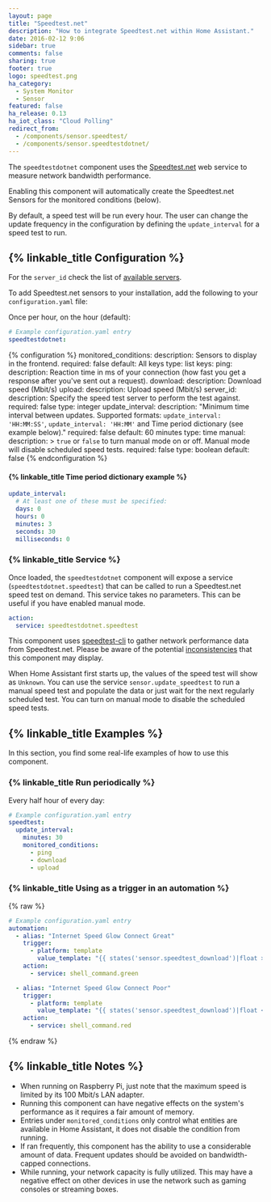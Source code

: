 ```yaml
---
layout: page
title: "Speedtest.net"
description: "How to integrate Speedtest.net within Home Assistant."
date: 2016-02-12 9:06
sidebar: true
comments: false
sharing: true
footer: true
logo: speedtest.png
ha_category:
  - System Monitor
  - Sensor
featured: false
ha_release: 0.13
ha_iot_class: "Cloud Polling"
redirect_from:
  - /components/sensor.speedtest/
  - /components/sensor.speedtestdotnet/
---
```


The `speedtestdotnet` component uses the [Speedtest.net](https://speedtest.net/) web service to measure network bandwidth performance.

Enabling this component will automatically create the Speedtest.net Sensors for the monitored conditions (below).

By default, a speed test will be run every hour. The user can change the update frequency in the configuration by defining the `update_interval` for a speed test to run.

## {% linkable_title Configuration %}

For the `server_id` check the list of
[available servers](https://www.speedtest.net/speedtest-servers.php).

To add Speedtest.net sensors to your installation, add the following to your `configuration.yaml` file:

Once per hour, on the hour (default):

```yaml
# Example configuration.yaml entry
speedtestdotnet:
```

{% configuration %}
  monitored_conditions:
    description: Sensors to display in the frontend.
    required: false
    default: All keys
    type: list
    keys:
      ping:
        description: Reaction time in ms of your connection (how fast you get a response after you've sent out a request).
      download:
        description: Download speed (Mbit/s)
      upload:
        description: Upload speed (Mbit/s)
  server_id:
    description: Specify the speed test server to perform the test against.
    required: false
    type: integer
  update_interval:
    description: "Minimum time interval between updates. Supported formats: `update_interval: 'HH:MM:SS'`, `update_interval: 'HH:MM'` and Time period dictionary (see example below)."
    required: false
    default: 60 minutes
    type: time
  manual:
    description: >
      `true` or `false` to turn manual mode on or off. Manual mode will disable scheduled speed tests.
    required: false
    type: boolean
    default: false
{% endconfiguration %}

#### {% linkable_title Time period dictionary example %}

```yaml
update_interval:
  # At least one of these must be specified:
  days: 0
  hours: 0
  minutes: 3
  seconds: 30
  milliseconds: 0
```

### {% linkable_title Service %}

Once loaded, the `speedtestdotnet` component will expose a service (`speedtestdotnet.speedtest`) that can be called to run a Speedtest.net speed test on demand. This service takes no parameters. This can be useful if you have enabled manual mode.

```yaml
action:
  service: speedtestdotnet.speedtest
```

This component uses [speedtest-cli](https://github.com/sivel/speedtest-cli) to
gather network performance data from Speedtest.net.
Please be aware of the potential
[inconsistencies](https://github.com/sivel/speedtest-cli#inconsistency) that
this component may display.

When Home Assistant first starts up, the values of the speed test will show as
`Unknown`. You can use the service `sensor.update_speedtest` to run a manual
speed test and populate the data or just wait for the next regularly scheduled
test. You can turn on manual mode to disable the scheduled speed tests.

## {% linkable_title Examples %}

In this section, you find some real-life examples of how to use this component.

### {% linkable_title Run periodically %}

Every half hour of every day:

```yaml
# Example configuration.yaml entry
speedtest:
  update_interval:
    minutes: 30
    monitored_conditions:
      - ping
      - download
      - upload
```

### {% linkable_title Using as a trigger in an automation %}

{% raw %}
```yaml
# Example configuration.yaml entry
automation:
  - alias: "Internet Speed Glow Connect Great"
    trigger:
      - platform: template
        value_template: "{{ states('sensor.speedtest_download')|float >= 10 }}"
    action:
      - service: shell_command.green

  - alias: "Internet Speed Glow Connect Poor"
    trigger:
      - platform: template
        value_template: "{{ states('sensor.speedtest_download')|float < 10 }}"
    action:
      - service: shell_command.red
```
{% endraw %}

## {% linkable_title Notes %}

- When running on Raspberry Pi, just note that the maximum speed is limited by its 100 Mbit/s LAN adapter.
- Running this component can have negative effects on the system's performance as it requires a fair amount of memory.
- Entries under `monitored_conditions` only control what entities are available in Home Assistant, it does not disable the condition from running.
- If ran frequently, this component has the ability to use a considerable amount of data. Frequent updates should be avoided on bandwidth-capped connections.
- While running, your network capacity is fully utilized. This may have a negative effect on other devices in use the network such as gaming consoles or streaming boxes.
